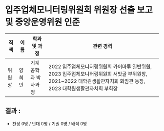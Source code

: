 입주업체모니터링위원회 위원장 선출 보고 및 중앙운영위원 인준
===

| 직책 | 이름 | 학과 및 과정 | 관련 경력 | 
|---|---|---|---|
| 위원장 | 양희만 |기계공학과 박사과정 | 2022 입주업체모니터링위원회 카이마루 일반위원, 2023 입주업체모니터링위원회 서맛골 부위원장, 2021~2022 대학원생활관자치회 화암관 동장, 2023 대학원생활관자치회 부회장 | 

## 결과 : 
- 찬성 0명 / 반대 0명 / 기권 0명 / 배석 0명
